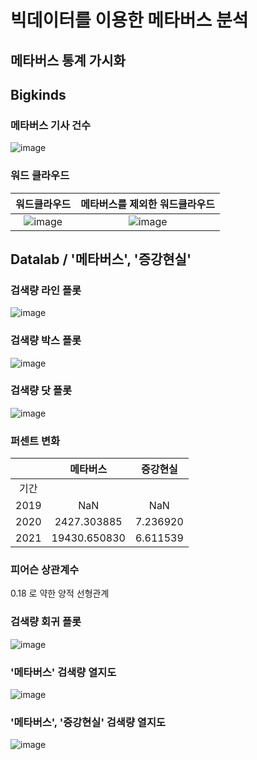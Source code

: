 # 빅데이터를 이용한 메타버스 분석

## 메타버스 통계 가시화

## Bigkinds

### 메타버스 기사 건수
![image](https://user-images.githubusercontent.com/55765292/144743478-3ff1c504-0686-4de7-8f65-e0b0b49928df.png)

### 워드 클라우드
|워드클라우드|메타버스를 제외한 워드클라우드|
|:-:|:-:|
|![image](https://user-images.githubusercontent.com/55765292/144743522-9ee2c342-989e-4bc2-9f60-e9107ee4b055.png)|![image](https://user-images.githubusercontent.com/55765292/144743504-6cf9b553-98e5-4d77-9b3e-9199b5416869.png)|

## Datalab / '메타버스', '증강현실'

### 검색량 라인 플롯

![image](https://user-images.githubusercontent.com/55765292/144750083-e5490a21-5c88-4b2b-bb09-df4500d799e2.png)

### 검색량 박스 플롯

![image](https://user-images.githubusercontent.com/55765292/144750138-6dea233c-98b1-4ecd-8bb7-894cc96a7356.png)

### 검색량 닷 플롯

![image](https://user-images.githubusercontent.com/55765292/144750145-c30ef8ed-7b99-4095-9f78-e353ef8f2ebf.png)

### 퍼센트 변화

||메타버스|증강현실|
|:--:|:--:|:--:|
|기간|||
|2019|NaN|NaN|
|2020|2427.303885|7.236920|
|2021|19430.650830|6.611539

### 피어슨 상관계수

0.18 로 약한 양적 선형관계

### 검색량 회귀 플롯

![image](https://user-images.githubusercontent.com/55765292/144750407-e16e5ec5-fa98-488d-9c4a-e1becc7a8db7.png)

### '메타버스' 검색량 열지도

![image](https://user-images.githubusercontent.com/55765292/144750415-af466755-1497-4a50-9066-fe63db67e02c.png)

### '메타버스', '증강현실' 검색량 열지도

![image](https://user-images.githubusercontent.com/55765292/144750452-efb1e011-20f0-491c-a793-fa81a711bed8.png)
